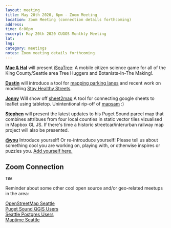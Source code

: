 ```yaml
---
layout: meeting
title: May 20th 2020, 6pm - Zoom Meeting
location: Zoom Meeting (connection details forthcoming)
address: 
time: 6:00pm
excerpt: May 20th 2020 CUGOS Monthly Meeting
lat: 
lng: 
category: meetings
notes: Zoom meeting details forthcoming
---
```


**[Mae & Hal](https://github.com/TreeMama)** will present [iSeaTree](https://treemama.org/the-tech-treehouse/iseatree/): A mobile citizen science game for all of the King County/Seattle area Tree Huggers and Botanists-In-The Making!.

**[Dustin](https://github.com/dabreegster/)** will introduce a tool for [mapping parking lanes](https://dabreegster.github.io/abstreet/map_parking.html) and recent work on modelling [Stay Healthy Streets](https://dabreegster.github.io/abstreet/lake_wash/proposal.html).

**[Jonny](https://github.com/clubkemp)** Will show off [sheet2map](https://github.com/clubkemp/sheets2map) A tool for connecting google sheets to leaflet using tabletop. Unintentional rip-off of [mapsam](https://github.com/mapsam/gus) :) 

**[Stephen](https://github.com/maneaba)** will present the latest updates to his Puget Sound parcel map that combines attribues from four local counties in static vector tiles vizualised in Mapbox GL JS. If there's time a historic streetcar/interurban railway map project will also be presented. 

**[@you](http://cugos.org/people/)** Introduce yourself! Or re-introuduce yourself! Please tell us about something cool you are working on, playing with, or otherwise inspires or puzzles you. [Add yourself here.](https://github.com/cugos/cugos.github.com/blob/master/meetings/_posts/2020-05-20-cugos_monthly.md)

## Zoom Connection
```
TBA
```

Reminder about some other cool open source and/or geo-related meetups in the area:

[OpenStreetMap Seattle](https://www.meetup.com/OpenStreetMap-Seattle/)  
[Puget Sound QGIS Users](https://www.meetup.com/Puget-Sound-QGIS-Users-Group/)  
[Seattle Postgres Users](https://www.meetup.com/Seattle-Postgres/)  
[Maptime Seattle](https://www.meetup.com/MaptimeSEA/)  
